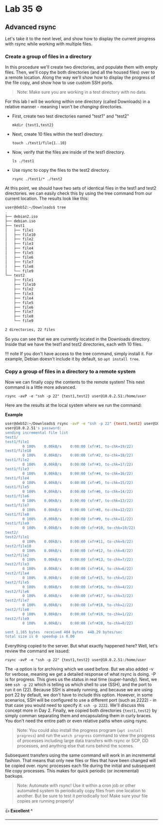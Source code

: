 # Lab 35 ⚙️

## Advanced rsync

Let's take it to the next level, and show how to display the current progress with rsync while working with multiple files.

### Create a group of files in a directory

In this procedure we'll create two directories, and populate them with empty files. Then, we'll copy the both directories (and all the housed files) over to a remote location. Along the way we'll show how to display the progress of the file copy, and show how to use custom SSH ports. 

> Note:	Make sure you are working in a test directory with no data. 

For this lab I will be working within one directory (called Downloads) in a relative manner - meaning I won't be *changing* directories.

- First, create two test directories named "test1" and "test2"

  `mkdir {test1,test2}`

- Next, create 10 files within the test1 directory.

  `touch ./test1/file{1..10}`

- Now, verify that the files are inside of the test1 directory.

  `ls ./test1`

- Use rsync to copy the files to the test2 directory.

  `rsync ./test1/* ./test2`

At this point, we should have two sets of identical files in the test1 and test2 directories. we can easily check this by using the tree command from our current location. The results look like this:

```bash
user@deb52:~/Downloads$ tree
.
├── debian2.iso
├── debian.iso
├── test1
│   ├── file1
│   ├── file10
│   ├── file2
│   ├── file3
│   ├── file4
│   ├── file5
│   ├── file6
│   ├── file7
│   ├── file8
│   └── file9
└── test2
    ├── file1
    ├── file10
    ├── file2
    ├── file3
    ├── file4
    ├── file5
    ├── file6
    ├── file7
    ├── file8
    └── file9

2 directories, 22 files
```

So you can see that we are currently located in the Downloads directory. Inside that we have the test1 and test2 directories, each with 10 files. 

!!! note
  If you don't have access to the tree command, simply install it. For example, Debian doesn't include it by default, so `apt install tree`. 

### Copy a group of files in a directory to a remote system

Now we can finally copy the contents to the remote system! This next command is a little more advanced. 

`rsync -avP -e "ssh -p 22" {test1,test2} user@10.0.2.51:/home/user`

Here are the results at the local system where we run the command:

**Example**

  ```bash
  user@deb52:~/Downloads$ rsync -avP -e "ssh -p 22" {test1,test2} user@10.0.2.51:/home/user
  user@10.0.2.51's password: 
  sending incremental file list
  test1/
  test1/file1
          0 100%    0.00kB/s    0:00:00 (xfr#1, to-chk=19/22)
  test1/file10
          0 100%    0.00kB/s    0:00:00 (xfr#2, to-chk=18/22)
  test1/file2
          0 100%    0.00kB/s    0:00:00 (xfr#3, to-chk=17/22)
  test1/file3
          0 100%    0.00kB/s    0:00:00 (xfr#4, to-chk=16/22)
  test1/file4
          0 100%    0.00kB/s    0:00:00 (xfr#5, to-chk=15/22)
  test1/file5
          0 100%    0.00kB/s    0:00:00 (xfr#6, to-chk=14/22)
  test1/file6
          0 100%    0.00kB/s    0:00:00 (xfr#7, to-chk=13/22)
  test1/file7
          0 100%    0.00kB/s    0:00:00 (xfr#8, to-chk=12/22)
  test1/file8
          0 100%    0.00kB/s    0:00:00 (xfr#9, to-chk=11/22)
  test1/file9
          0 100%    0.00kB/s    0:00:00 (xfr#10, to-chk=10/22)
  test2/
  test2/file1
          0 100%    0.00kB/s    0:00:00 (xfr#11, to-chk=9/22)
  test2/file10
          0 100%    0.00kB/s    0:00:00 (xfr#12, to-chk=8/22)
  test2/file2
          0 100%    0.00kB/s    0:00:00 (xfr#13, to-chk=7/22)
  test2/file3
          0 100%    0.00kB/s    0:00:00 (xfr#14, to-chk=6/22)
  test2/file4
          0 100%    0.00kB/s    0:00:00 (xfr#15, to-chk=5/22)
  test2/file5
          0 100%    0.00kB/s    0:00:00 (xfr#16, to-chk=4/22)
  test2/file6
          0 100%    0.00kB/s    0:00:00 (xfr#17, to-chk=3/22)
  test2/file7
          0 100%    0.00kB/s    0:00:00 (xfr#18, to-chk=2/22)
  test2/file8
          0 100%    0.00kB/s    0:00:00 (xfr#19, to-chk=1/22)
  test2/file9
          0 100%    0.00kB/s    0:00:00 (xfr#20, to-chk=0/22)

  sent 1,165 bytes  received 404 bytes  448.29 bytes/sec
  total size is 0  speedup is 0.00
  ```

Everything copied to the server. But what exactly happened here? Well, let's review the command we issued:

`rsync -avP -e "ssh -p 22" {test1,test2} user@10.0.2.51:/home/user`

The -a option is for archiving which we used before. But we also added -v for verbose, meaning we get a detailed response of what rsync is doing. -P is for progress. This gives us the status in real time (super-handy). Next, we see `ssh -p 22` which is telling us which shell to use (SSH), and the port to run it on (22). Because SSH is already running, and because we are using port 22 by default, we don't have to include this option. However, in some scenarios, SSH will be configured to use a different port (such as 2222) - in that case you would need to specify it: `ssh -p 2222`. We'll discuss this concept more in Day 2. Finally, we copied both directories `{test1,test2}` by simply comman separating them and encapsulating them in curly braces. You don't need the entire path or even relative paths when using rsync.  

> Note:	You could also install the progress program (`apt install progress`) and run the `watch progress` command to view the progress of processes including large data transfers with rsync or SCP, DD processes, and anything else that runs behind the scenes. 

Subsequent transfers using the same command will work in an incremental fashion. That means that only new files or files that have been changed will be copied over. rsync processes each file during the initial and subsequent file copy processes. This makes for quick periodic (or incremental) backups.

> Note:	Automate with rsync! Use it within a cron job or other automated system to periodically copy files from one location to another. But be sure to test it periodically too! Make sure your file copies are running properly!


👍 **Excellent ^**
  
---


